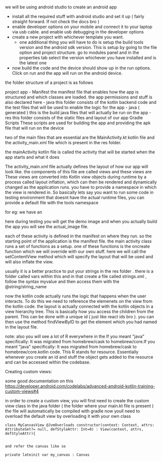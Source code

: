 
we will be using android studio to create an android app

- install all the required stuff with android studio and set it up ( fairly straight forward. If not check the docs bro )
- enable developer options on your mobile and connect it to your laptop via usb cable. and enable usb debugging in the developer options
- create a new project with whichever template you want.
  - one additional thing you will have to do is setup the build tools version and the android sdk version. This is setup by going to the file option and project structure. go to modules panel and in the properties tab select the version whichever you have installed and is the latest one
- now build the code and the device should show up in the run options. Click on run and the app will run on the android device.

the folder structure of a project is as follows

project
  app
    - Manifest
      the manifest file that enables how the app is structured and which classes are loaded. the app permissions and stuff is also declared here
    - java
      this folder consists of the kotlin backend code and the test files that will be used to enable the logic for the app
    - java ( generated )
      this is the build java files that will actually be run on the app
    - res
      this folder consists of the static files and layout of our app
  Gradle Scripts
    These scripts are used for building the app and providing the apk file that will run on the device


two of the main files that are essential are the MainActivity.kt kotlin file and the activity_main.xml file which is present in the res folder.

the mainActivity kotlin file is called the activity that will be started when the app starts and what it does

The activity_main.xml file actually defines the layout of how our app will look like. the components of this file are called views and these views are 
These views are converted into Kotlin view objects during runtime by a process called layout inflation, which can then be rendered and dynamically changed as the application runs.
you have to provide a namespace in which the view is rendered in. So basically lets say you want to run some code in testing environment that doesnt have the actual runtime files, you can provide a default file with the tools namespace

for eg:
  we have an <ImageView android:src='actual_image'
                        tools:src='demo_image'/>

  here during testing you will get the demo image and when you actually build the app you will see the actual_image file.

each of these activity is defined in the manifest on where they run. so the starting point of the application is the manifest file.
the main activity class runs a set of functions as a setup. one of these functions is the oncreate function which we will override with our own stuff. here we will call the setContentView method which will specify the layout that will be used and will also inflate the view.

usually it is a better practice to put your strings in the res folder . there is a folder called vars within this and in that create a file called strings.xml , follow the syntax <string name=mystr>myvalue</string>  and then access them with the @string/string_name


now the kotlin code actually runs the logic that happens when the user interacts. To do this we need to reference the elemenets on the view from the kotlin code.
the layout is actually connected with the kotlin objects in a view hierarchy tree. This is basically how you access the children from the parent. This can be done with a unique id ( just like react ids bro ). you can then use the method findViewByID to get the element which you had named in the layout file.


note: also you will see a lot of R everywhere in the If you meant "java" specifically:
It was migrated from homebrew/cask to homebrew/core.If you meant "java" specifically:
It was migrated from homebrew/cask to homebrew/core.kotlin code. This R stands for resource. Essentially whenever you create an id and stuff the object gets added to the resource and can be accessed within the codebase.


Creating custom views:

some good documentation on this https://developer.android.com/codelabs/advanced-android-kotlin-training-custom-views#4

  in order to create a custom view, you will first need to create the custom view class in the java folder ( the folder where your main.kt file is present ) the file will automatically be compiled with gradle
  now youll need to overload the default view by overloading it with your own class

    class MyCanvasView @JvmOverloads constructor(context: Context, attrs: AttributeSet?= null, defStyleAttr: Int=0) : View(context, attrs, defStyleAttr){
    

    and refer the canvas like so

    private lateinit var my_canvas : Canvas




